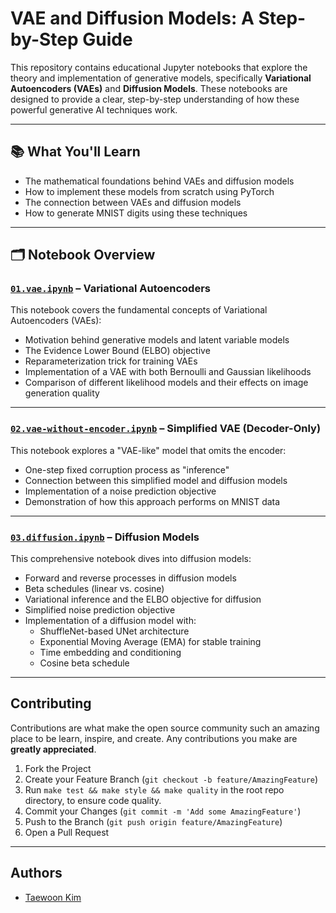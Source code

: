# VAE and Diffusion Models: A Step-by-Step Guide

This repository contains educational Jupyter notebooks that explore the theory and
implementation of generative models, specifically **Variational Autoencoders (VAEs)**
and **Diffusion Models**. These notebooks are designed to provide a clear, step-by-step
understanding of how these powerful generative AI techniques work.

---

## 📚 What You'll Learn

- The mathematical foundations behind VAEs and diffusion models
- How to implement these models from scratch using PyTorch
- The connection between VAEs and diffusion models
- How to generate MNIST digits using these techniques

---

## 🗂️ Notebook Overview

### [`01.vae.ipynb`](./01.vae.ipynb) – Variational Autoencoders

This notebook covers the fundamental concepts of Variational Autoencoders (VAEs):

- Motivation behind generative models and latent variable models
- The Evidence Lower Bound (ELBO) objective
- Reparameterization trick for training VAEs
- Implementation of a VAE with both Bernoulli and Gaussian likelihoods
- Comparison of different likelihood models and their effects on image generation
  quality

---

### [`02.vae-without-encoder.ipynb`](./02.vae-without-encoder.ipynb) – Simplified VAE (Decoder-Only)

This notebook explores a "VAE-like" model that omits the encoder:

- One-step fixed corruption process as "inference"
- Connection between this simplified model and diffusion models
- Implementation of a noise prediction objective
- Demonstration of how this approach performs on MNIST data

---

### [`03.diffusion.ipynb`](./03.diffusion.ipynb) – Diffusion Models

This comprehensive notebook dives into diffusion models:

- Forward and reverse processes in diffusion models
- Beta schedules (linear vs. cosine)
- Variational inference and the ELBO objective for diffusion
- Simplified noise prediction objective
- Implementation of a diffusion model with:
  - ShuffleNet-based UNet architecture
  - Exponential Moving Average (EMA) for stable training
  - Time embedding and conditioning
  - Cosine beta schedule

---

## Contributing

Contributions are what make the open source community such an amazing place to be learn,
inspire, and create. Any contributions you make are **greatly appreciated**.

1. Fork the Project
1. Create your Feature Branch (`git checkout -b feature/AmazingFeature`)
1. Run `make test && make style && make quality` in the root repo directory, to ensure
   code quality.
1. Commit your Changes (`git commit -m 'Add some AmazingFeature'`)
1. Push to the Branch (`git push origin feature/AmazingFeature`)
1. Open a Pull Request

---

## Authors

- [Taewoon Kim](https://taewoon.kim/)
